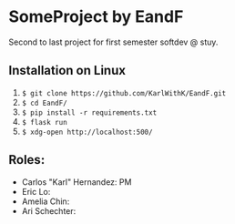 # SomeProject by EandF
Second to last project for first semester softdev @ stuy.

## Installation on Linux
1. `$ git clone https://github.com/KarlWithK/EandF.git`
2. `$ cd EandF/`
3. `$ pip install -r requirements.txt`
4. `$ flask run`
5. `$ xdg-open http://localhost:500/`

## Roles:
- Carlos "Karl" Hernandez: PM
- Eric Lo:
- Amelia Chin:
- Ari Schechter:
